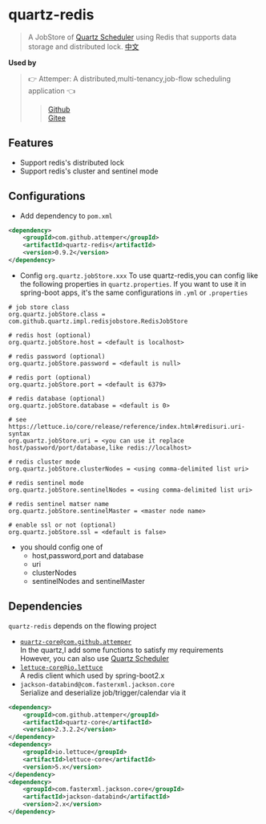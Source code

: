 # quartz-redis

>A JobStore of [Quartz Scheduler](http://quartz-scheduler.org/) using Redis that supports data storage and distributed lock. [中文](./README_zh_CN.md)

**Used by**
>👉 Attemper: A distributed,multi-tenancy,job-flow scheduling application 👈
>>[Github](https://github.com/attemper/attemper)  
>>[Gitee](https://gitee.com/attemper/attemper)


## Features
- Support redis's distributed lock
- Support redis's cluster and sentinel mode

## Configurations
- Add dependency to `pom.xml`
``` xml
<dependency>
	<groupId>com.github.attemper</groupId>
	<artifactId>quartz-redis</artifactId>
	<version>0.9.2</version>
</dependency>
```

- Config `org.quartz.jobStore.xxx`
To use quartz-redis,you can config like the following properties in `quartz.properties`. 
If you want to use it in spring-boot apps, it's the same configurations in `.yml` or `.properties`

```
# job store class
org.quartz.jobStore.class = com.github.quartz.impl.redisjobstore.RedisJobStore

# redis host (optional)
org.quartz.jobStore.host = <default is localhost>

# redis password (optional)
org.quartz.jobStore.password = <default is null>

# redis port (optional)
org.quartz.jobStore.port = <default is 6379>

# redis database (optional)
org.quartz.jobStore.database = <default is 0>

# see https://lettuce.io/core/release/reference/index.html#redisuri.uri-syntax
org.quartz.jobStore.uri = <you can use it replace host/password/port/database,like redis://localhost>

# redis cluster mode
org.quartz.jobStore.clusterNodes = <using comma-delimited list uri>

# redis sentinel mode
org.quartz.jobStore.sentinelNodes = <using comma-delimited list uri>

# redis sentinel matser name
org.quartz.jobStore.sentinelMaster = <master node name>

# enable ssl or not (optional)
org.quartz.jobStore.ssl = <default is false>
```

- you should config one of
  - host,password,port and database
  - uri
  - clusterNodes
  - sentinelNodes and sentinelMaster

## Dependencies
`quartz-redis` depends on the flowing project
- [`quartz-core@com.github.attemper`](https://github.com/attemper/quartz)  
In the quartz,I add some functions to satisfy my requirements  
However, you can also use [Quartz Scheduler](http://quartz-scheduler.org/)  
- [`lettuce-core@io.lettuce`](https://github.com/lettuce-io/lettuce-core)  
A redis client which used by spring-boot2.x  
- `jackson-databind@com.fasterxml.jackson.core`  
Serialize and deserialize job/trigger/calendar via it

```xml
<dependency>
	<groupId>com.github.attemper</groupId>
	<artifactId>quartz-core</artifactId>
	<version>2.3.2.2</version>
</dependency>
<dependency>
	<groupId>io.lettuce</groupId>
	<artifactId>lettuce-core</artifactId>
	<version>5.x</version>
</dependency>
<dependency>
	<groupId>com.fasterxml.jackson.core</groupId>
	<artifactId>jackson-databind</artifactId>
	<version>2.x</version>
</dependency>
```